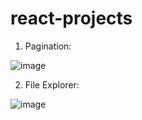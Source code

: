 # react-projects
1. Pagination: 

![image](https://github.com/Prudhivi-Phani-Kumar/react-projects/assets/138499569/8ed99686-f274-489f-b70e-56a9d2d0a2cf)

2. File Explorer:

![image](https://github.com/Prudhivi-Phani-Kumar/react-projects/assets/138499569/f19c596c-6338-4e3f-98b0-de5277433c9e)

